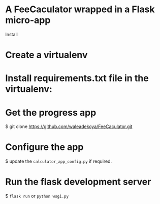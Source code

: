 # A FeeCaculator wrapped in a Flask micro-app

Install
# Create a virtualenv

# Install requirements.txt file in the virtualenv:

# Get the progress app
$ git clone https://github.com/waleadekoya/FeeCaculator.git

# Configure the app
$ update the `calculator_app_config.py` if required.

# Run the flask development server
$ `flask run` or `python wsgi.py`

